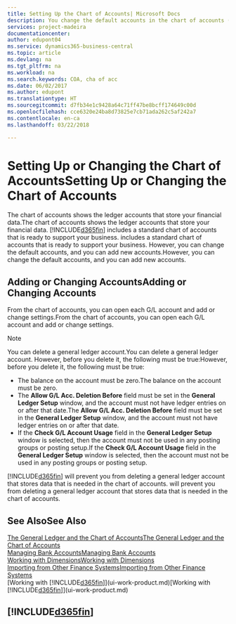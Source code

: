 ```yaml
---
title: Setting Up the Chart of Accounts| Microsoft Docs
description: You change the default accounts in the chart of accounts (COA), and you can add new accounts.
services: project-madeira
documentationcenter: 
author: edupont04
ms.service: dynamics365-business-central
ms.topic: article
ms.devlang: na
ms.tgt_pltfrm: na
ms.workload: na
ms.search.keywords: COA, cha of acc
ms.date: 06/02/2017
ms.author: edupont
ms.translationtype: HT
ms.sourcegitcommit: d7fb34e1c9428a64c71ff47be8bcff174649c00d
ms.openlocfilehash: cce6320e24ba8d73825e7cb71ada262c5af242a7
ms.contentlocale: en-ca
ms.lasthandoff: 03/22/2018

---
```

# <a name="setting-up-or-changing-the-chart-of-accounts"></a><span data-ttu-id="42e9b-103">Setting Up or Changing the Chart of Accounts</span><span class="sxs-lookup"><span data-stu-id="42e9b-103">Setting Up or Changing the Chart of Accounts</span></span>
<span data-ttu-id="42e9b-104">The chart of accounts shows the ledger accounts that store your financial data.</span><span class="sxs-lookup"><span data-stu-id="42e9b-104">The chart of accounts shows the ledger accounts that store your financial data.</span></span> [!INCLUDE[d365fin](includes/d365fin_md.md)]<span data-ttu-id="42e9b-105"> includes a standard chart of accounts that is ready to support your business.</span><span class="sxs-lookup"><span data-stu-id="42e9b-105"> includes a standard chart of accounts that is ready to support your business.</span></span>
<span data-ttu-id="42e9b-106">However, you can change the default accounts, and you can add new accounts.</span><span class="sxs-lookup"><span data-stu-id="42e9b-106">However, you can change the default accounts, and you can add new accounts.</span></span>  

## <a name="adding-or-changing-accounts"></a><span data-ttu-id="42e9b-107">Adding or Changing Accounts</span><span class="sxs-lookup"><span data-stu-id="42e9b-107">Adding or Changing Accounts</span></span>
<span data-ttu-id="42e9b-108">From the chart of accounts, you can open each G/L account and add or change settings.</span><span class="sxs-lookup"><span data-stu-id="42e9b-108">From the chart of accounts, you can open each G/L account and add or change settings.</span></span>

> [!NOTE]  
>   <span data-ttu-id="42e9b-109">You can delete a general ledger account.</span><span class="sxs-lookup"><span data-stu-id="42e9b-109">You can delete a general ledger account.</span></span> <span data-ttu-id="42e9b-110">However, before you delete it, the following must be true:</span><span class="sxs-lookup"><span data-stu-id="42e9b-110">However, before you delete it, the following must be true:</span></span>  

* <span data-ttu-id="42e9b-111">The balance on the account must be zero.</span><span class="sxs-lookup"><span data-stu-id="42e9b-111">The balance on the account must be zero.</span></span>  
* <span data-ttu-id="42e9b-112">The **Allow G/L Acc. Deletion Before** field must be set in the **General Ledger Setup** window, and the account must not have ledger entries on or after that date.</span><span class="sxs-lookup"><span data-stu-id="42e9b-112">The **Allow G/L Acc. Deletion Before** field must be set in the **General Ledger Setup** window, and the account must not have ledger entries on or after that date.</span></span>  
* <span data-ttu-id="42e9b-113">If the **Check G/L Account Usage** field in the **General Ledger Setup** window is selected, then the account must not be used in any posting groups or posting setup.</span><span class="sxs-lookup"><span data-stu-id="42e9b-113">If the **Check G/L Account Usage** field in the **General Ledger Setup** window is selected, then the account must not be used in any posting groups or posting setup.</span></span>  

[!INCLUDE[d365fin](includes/d365fin_md.md)]<span data-ttu-id="42e9b-114"> will prevent you from deleting a general ledger account that stores data that is needed in the chart of accounts.</span><span class="sxs-lookup"><span data-stu-id="42e9b-114"> will prevent you from deleting a general ledger account that stores data that is needed in the chart of accounts.</span></span>  

## <a name="see-also"></a><span data-ttu-id="42e9b-115">See Also</span><span class="sxs-lookup"><span data-stu-id="42e9b-115">See Also</span></span>
[<span data-ttu-id="42e9b-116">The General Ledger and the Chart of Accounts</span><span class="sxs-lookup"><span data-stu-id="42e9b-116">The General Ledger and the Chart of Accounts</span></span>](finance-general-ledger.md)  
[<span data-ttu-id="42e9b-117">Managing Bank Accounts</span><span class="sxs-lookup"><span data-stu-id="42e9b-117">Managing Bank Accounts</span></span>](bank-manage-bank-accounts.md)  
[<span data-ttu-id="42e9b-118">Working with Dimensions</span><span class="sxs-lookup"><span data-stu-id="42e9b-118">Working with Dimensions</span></span>](finance-dimensions.md)  
[<span data-ttu-id="42e9b-119">Importing from Other Finance Systems</span><span class="sxs-lookup"><span data-stu-id="42e9b-119">Importing from Other Finance Systems</span></span>](upload-data.md)  
<span data-ttu-id="42e9b-120">[Working with [!INCLUDE[d365fin](includes/d365fin_md.md)]](ui-work-product.md)</span><span class="sxs-lookup"><span data-stu-id="42e9b-120">[Working with [!INCLUDE[d365fin](includes/d365fin_md.md)]](ui-work-product.md)</span></span>  

## [!INCLUDE[d365fin](includes/free_trial_md.md)]

